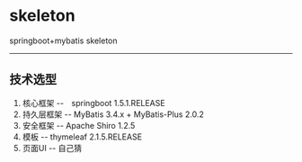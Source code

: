 # skeleton
springboot+mybatis skeleton

---
## 技术选型
1. 核心框架    --　springboot 1.5.1.RELEASE  
2. 持久层框架  -- MyBatis 3.4.x + MyBatis-Plus 2.0.2  
3. 安全框架    -- Apache Shiro 1.2.5  
4. 模板       -- thymeleaf  2.1.5.RELEASE  
5. 页面UI     -- 自己猜
